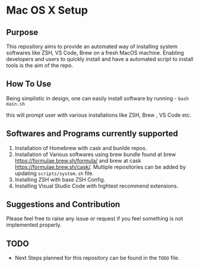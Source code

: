 # Mac OS X Setup

## Purpose

This repository aims to provide an automated way of installing system softwares like ZSH, VS Code, Brew on a fresh MacOS machine.
Enabling developers and users to quickly install and have a automated script to install tools is the aim of the repo.

## How To Use

Being simplistic in design, one can easily  install software by running -
`bash main.sh`

this will prompt user with various installations like ZSH, Brew , VS Code etc.

## Softwares and Programs currently supported

1. Installation of Homebrew with cask and bunlde repos.
2. Installation of Various softwares using brew bundle found at brew https://formulae.brew.sh/formula/  and brew at cask https://formulae.brew.sh/cask/.
    Multiple repositories can be added by updating `scripts/system.sh` file.
3. Installing ZSH with base ZSH Config.
4. Installing Visual Studio Code with hightest recommend extensions.

## Suggestions and Contribution

Please feel free to raise any issue or request if you feel something is not implemented properly.

## TODO
- Next Steps planned for this repository can be found in the `TODO` file.